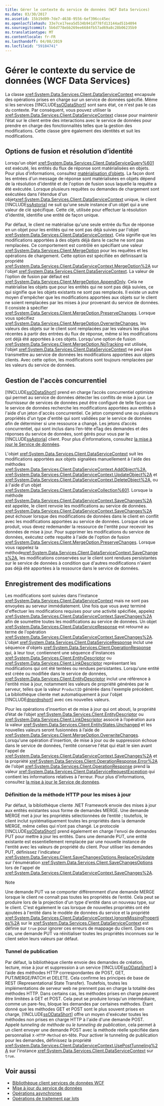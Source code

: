 ```yaml
---
title: Gérer le contexte du service de données (WCF Data Services)
ms.date: 03/30/2017
ms.assetid: 15b19d09-7de7-4638-9556-6ef396cc45ec
ms.openlocfilehash: 33e7ce17eea5d534b941d778fd13144ad51b4094
ms.sourcegitcommit: 5b6d778ebb269ee6684fb57ad69a8c28b06235b9
ms.translationtype: MT
ms.contentlocale: fr-FR
ms.lasthandoff: 04/08/2019
ms.locfileid: "59184741"
---
```

# <a name="managing-the-data-service-context-wcf-data-services"></a>Gérer le contexte du service de données (WCF Data Services)
La classe <xref:System.Data.Services.Client.DataServiceContext> encapsule des opérations prises en charge sur un service de données spécifié. Même si les services [!INCLUDE[ssODataShort](../../../../includes/ssodatashort-md.md)] sont sans état, ce n'est pas le cas du contexte. Par conséquent, vous pouvez utiliser la <xref:System.Data.Services.Client.DataServiceContext> classe pour maintenir l’état sur le client entre des interactions avec le service de données pour prendre en charge des fonctionnalités telles que la gestion des modifications. Cette classe gère également des identités et suit les modifications.  
  
## <a name="merge-options-and-identity-resolution"></a>Options de fusion et résolution d’identité  
 Lorsqu'un objet <xref:System.Data.Services.Client.DataServiceQuery%601> est exécuté, les entités du flux de réponse sont matérialisées en objets. Pour plus d’informations, consultez [matérialisation d’objets](../../../../docs/framework/data/wcf/object-materialization-wcf-data-services.md). La façon dont les entrées d'un message de réponse sont matérialisées en objets dépend de la résolution d'identité et de l'option de fusion sous laquelle la requête a été exécutée. Lorsque plusieurs requêtes ou demandes de chargement sont exécutées dans l'étendue d'un objet<xref:System.Data.Services.Client.DataServiceContext> unique, le client [!INCLUDE[ssAstoria](../../../../includes/ssastoria-md.md)] ne suit qu'une seule instance d'un objet qui a une valeur de clé spécifique. Cette clé, utilisée pour effectuer la résolution d'identité, identifie une entité de façon unique.  
  
 Par défaut, le client ne matérialise qu'une seule entrée du flux de réponse en un objet pour les entités qui ne sont pas déjà suivies par l'objet <xref:System.Data.Services.Client.DataServiceContext>. Cela signifie que les modifications apportées à des objets déjà dans le cache ne sont pas remplacées. Ce comportement est contrôlé en spécifiant une valeur <xref:System.Data.Services.Client.MergeOption> pour les requêtes et les opérations de chargement. Cette option est spécifiée en définissant la propriété <xref:System.Data.Services.Client.DataServiceContext.MergeOption%2A> sur l'objet <xref:System.Data.Services.Client.DataServiceContext>. La valeur de l’option de fusion par défaut est <xref:System.Data.Services.Client.MergeOption.AppendOnly>. Cela ne matérialise les objets que pour les entités qui ne sont pas déjà suivies, ce qui signifie que les objets existants ne sont pas remplacés. Il existe un autre moyen d'empêcher que les modifications apportées aux objets sur le client ne soient remplacées par les mises à jour provenant du service de données. Il consiste à spécifier <xref:System.Data.Services.Client.MergeOption.PreserveChanges>. Lorsque vous spécifiez <xref:System.Data.Services.Client.MergeOption.OverwriteChanges>, les valeurs des objets sur le client sont remplacées par les valeurs les plus récentes à partir des entrées du flux de réponse, même si les modifications ont déjà été apportées à ces objets. Lorsqu'une option de fusion <xref:System.Data.Services.Client.MergeOption.NoTracking> est utilisée, l'objet <xref:System.Data.Services.Client.DataServiceContext> ne peut pas transmettre au service de données les modifications apportées aux objets clients. Avec cette option, les modifications sont toujours remplacées par les valeurs du service de données.  
  
## <a name="managing-concurrency"></a>Gestion de l'accès concurrentiel  
 [!INCLUDE[ssODataShort](../../../../includes/ssodatashort-md.md)] prend en charge l’accès concurrentiel optimiste qui permet au service de données détecter les conflits de mise à jour. Le fournisseur de services de données peut être configuré de telle façon que le service de données recherche les modifications apportées aux entités à l'aide d'un jeton d'accès concurrentiel. Ce jeton comprend une ou plusieurs propriétés d'un type d'entité qui sont validées par le service de données afin de déterminer si une ressource a changé. Les jetons d’accès concurrentiel, qui sont inclus dans l’en-tête eTag des demandes et des réponses du service de données, sont gérés pour vous par le [!INCLUDE[ssAstoria](../../../../includes/ssastoria-md.md)] client. Pour plus d’informations, consultez [la mise à jour le Service de données](../../../../docs/framework/data/wcf/updating-the-data-service-wcf-data-services.md).  
  
 L'objet <xref:System.Data.Services.Client.DataServiceContext> suit les modifications apportées aux objets signalées manuellement à l'aide des méthodes <xref:System.Data.Services.Client.DataServiceContext.AddObject%2A>, <xref:System.Data.Services.Client.DataServiceContext.UpdateObject%2A> et <xref:System.Data.Services.Client.DataServiceContext.DeleteObject%2A>, ou à l'aide d'un objet <xref:System.Data.Services.Client.DataServiceCollection%601>. Lorsque la méthode <xref:System.Data.Services.Client.DataServiceContext.SaveChanges%2A> est appelée, le client renvoie les modifications au service de données. <xref:System.Data.Services.Client.DataServiceContext.SaveChanges%2A> peut échouer lorsque des modifications de données dans le client en conflit avec les modifications apportées au service de données. Lorsque cela se produit, vous devez redemander la ressource de l'entité pour recevoir les données de mise à jour. Pour supprimer les modifications du service de données, exécutez cette requête à l'aide de l'option de fusion <xref:System.Data.Services.Client.MergeOption.PreserveChanges>. Lorsque vous rappelez la méthode<xref:System.Data.Services.Client.DataServiceContext.SaveChanges%2A>, les modifications conservées sur le client sont rendues persistantes sur le service de données à condition que d'autres modifications n'aient pas déjà été apportées à la ressource dans le service de données.  
  
## <a name="saving-changes"></a>Enregistrement des modifications  
 Les modifications sont suivies dans l'instance <xref:System.Data.Services.Client.DataServiceContext> mais ne sont pas envoyées au serveur immédiatement. Une fois que vous avez terminé d'effectuer les modifications requises pour une activité spécifiée, appelez <xref:System.Data.Services.Client.DataServiceContext.SaveChanges%2A> afin de soumettre toutes les modifications au service de données. Un objet <xref:System.Data.Services.Client.DataServiceResponse> est retourné au terme de l'opération <xref:System.Data.Services.Client.DataServiceContext.SaveChanges%2A>. L'objet <xref:System.Data.Services.Client.DataServiceResponse> inclut une séquence d'objets <xref:System.Data.Services.Client.OperationResponse> qui, à leur tour, contiennent une séquence d'instances <xref:System.Data.Services.Client.EntityDescriptor> ou <xref:System.Data.Services.Client.LinkDescriptor> représentant les modifications qui ont été tentées ou rendues persistantes. Lorsqu'une entité est créée ou modifiée dans le service de données, <xref:System.Data.Services.Client.EntityDescriptor> inclut une référence à l'entité mise à jour, notamment les valeurs de propriété générées par le serveur, telles que la valeur `ProductID` générée dans l'exemple précédent. La bibliothèque cliente met automatiquement à jour l'objet [!INCLUDE[dnprdnshort](../../../../includes/dnprdnshort-md.md)] avec ces nouvelles valeurs.  
  
 Pour les opérations d’insertion et de mise à jour qui ont abouti, la propriété d’état de l’objet <xref:System.Data.Services.Client.EntityDescriptor> ou <xref:System.Data.Services.Client.LinkDescriptor> associé à l’opération aura la valeur <xref:System.Data.Services.Client.EntityStates.Unchanged> et les nouvelles valeurs seront fusionnées à l’aide de <xref:System.Data.Services.Client.MergeOption.OverwriteChanges>. Lorsqu'une opération d'insertion, de mise à jour ou de suppression échoue dans le service de données, l'entité conserve l'état qui était le sien avant l'appel de <xref:System.Data.Services.Client.DataServiceContext.SaveChanges%2A> et la propriété <xref:System.Data.Services.Client.OperationResponse.Error%2A> de l'objet <xref:System.Data.Services.Client.OperationResponse> prend la valeur <xref:System.Data.Services.Client.DataServiceRequestException> qui contient les informations relatives à l'erreur. Pour plus d’informations, consultez [la mise à jour le Service de données](../../../../docs/framework/data/wcf/updating-the-data-service-wcf-data-services.md).  
  
### <a name="setting-the-http-method-for-updates"></a>Définition de la méthode HTTP pour les mises à jour  
 Par défaut, la bibliothèque cliente .NET Framework envoie des mises à jour aux entités existantes sous forme de demandes MERGE. Une demande MERGE met à jour les propriétés sélectionnées de l’entité ; toutefois, le client inclut systématiquement toutes les propriétés dans la demande MERGE, même celles qui n’ont pas changé. Le protocole [!INCLUDE[ssODataShort](../../../../includes/ssodatashort-md.md)] prend également en charge l'envoi de demandes PUT pour mettre à jour les entités. Dans une demande PUT, une entité existante est essentiellement remplacée par une nouvelle instance de l'entité avec les valeurs de propriété du client. Pour utiliser les demandes PUT, définissez l'indicateur <xref:System.Data.Services.Client.SaveChangesOptions.ReplaceOnUpdate> sur l'énumération <xref:System.Data.Services.Client.SaveChangesOptions> lors de l'appel de <xref:System.Data.Services.Client.DataServiceContext.SaveChanges%2A>.  
  
> [!NOTE]
>  Une demande PUT va se comporter différemment d’une demande MERGE lorsque le client ne connaît pas toutes les propriétés de l’entité. Cela peut se produire lors de la projection d'un type d'entité dans un nouveau type, sur le client. C'est également le cas lorsque de nouvelles propriétés ont été ajoutées à l'entité dans le modèle de données du service et la propriété <xref:System.Data.Services.Client.DataServiceContext.IgnoreMissingProperties%2A> sur le <xref:System.Data.Services.Client.DataServiceContext> est définie sur `true` pour ignorer ces erreurs de mappage du client. Dans ces cas, une demande PUT va réinitialiser toutes les propriétés inconnues sur le client selon leurs valeurs par défaut.  
  
### <a name="post-tunneling"></a>Tunnel de publication  
 Par défaut, la bibliothèque cliente envoie des demandes de création, lecture, mise à jour et suppression à un service [!INCLUDE[ssODataShort](../../../../includes/ssodatashort-md.md)] à l’aide des méthodes HTTP correspondantes de POST, GET, PUT/MERGE/PATCH et DELETE. Cela confirme les principes de base de REST (Representational State Transfer). Toutefois, toutes les implémentations de serveur web ne prennent pas en charge la totalité des méthodes HTTP. Dans certains cas, les méthodes prises en charge peuvent être limitées à GET et POST. Cela peut se produire lorsqu'un intermédiaire, comme un pare-feu, bloque les demandes par certaines méthodes. Étant donné que les méthodes GET et POST sont le plus souvent prises en charge, [!INCLUDE[ssODataShort](../../../../includes/ssodatashort-md.md)] offre un moyen d'exécuter toutes les méthodes non prises en charge HTTP à l'aide d'une demande POST. Appelé *tunneling de méthode* ou *le tunneling de publication*, cela permet à un client envoyer une demande POST avec la méthode réelle spécifiée dans personnalisé `X-HTTP-Method` en-tête. Pour activer le tunneling de publication pour les demandes, définissez la propriété <xref:System.Data.Services.Client.DataServiceContext.UsePostTunneling%2A> sur l'instance <xref:System.Data.Services.Client.DataServiceContext> sur `true`.  
  
## <a name="see-also"></a>Voir aussi

- [Bibliothèque client services de données WCF](../../../../docs/framework/data/wcf/wcf-data-services-client-library.md)
- [Mise à jour du service de données](../../../../docs/framework/data/wcf/updating-the-data-service-wcf-data-services.md)
- [Opérations asynchrones](../../../../docs/framework/data/wcf/asynchronous-operations-wcf-data-services.md)
- [Opérations de traitement par lots](../../../../docs/framework/data/wcf/batching-operations-wcf-data-services.md)
